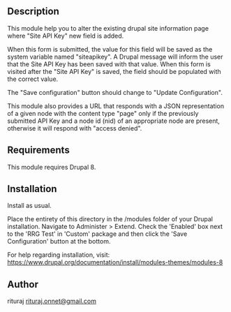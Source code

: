 Description
-----------
This module help you to alter the existing drupal site information page where "Site API Key" new field is added.

When this form is submitted, the value for this field will be saved as the system variable named "siteapikey". 
A Drupal message will inform the user that the Site API Key has been saved with that value. 
When this form is visited after the "Site API Key" is saved, the field should be populated with the correct value.

The "Save configuration" button should change to "Update Configuration".

This module also provides a URL that responds with a JSON representation of a given node with the content type "page" only if the previously submitted API Key and a node id (nid) of an appropriate node are present, otherwise it will respond with "access denied".


Requirements
------------
This module requires Drupal 8.


Installation
------------
Install as usual.

Place the entirety of this directory in the /modules folder of your Drupal
installation. Navigate to Administer > Extend. Check the 'Enabled' box next
to the 'RRG Test' in 'Custom' package and then click
the 'Save Configuration' button at the bottom.

For help regarding installation, visit:
https://www.drupal.org/documentation/install/modules-themes/modules-8


Author
------
rituraj <rituraj.onnet@gmail.com>